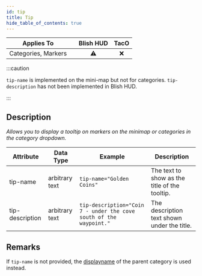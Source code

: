```yaml
---
id: tip
title: Tip
hide_table_of_contents: true
---
```


| Applies To | | Blish HUD | TacO |
|-|-|-|-|
| <center>Categories, Markers</center> | | <center>⚠</center> | <center>❌</center> |

:::caution

`tip-name` is implemented on the mini-map but not for categories.  `tip-description` has not been implemented in Blish HUD.

:::

## Description

*Allows you to display a tooltip on markers on the minimap or categories in the category dropdown.*

| Attribute | Data Type | Example | Description |
|-|-|-|-|
| tip-name | arbitrary text | `tip-name="Golden Coins"` | The text to show as the title of the tooltip. |
| tip-description | arbitrary text | `tip-description="Coin 7 - under the cove south of the waypoint."` | The description text shown under the title. |

## Remarks

If `tip-name` is not provided, the [displayname](displayname) of the parent category is used instead.